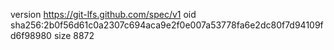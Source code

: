 version https://git-lfs.github.com/spec/v1
oid sha256:2b0f56d61c0a2307c694aca9e2f0e007a53778fa6e2dc80f7d94109fd6f98980
size 8872
